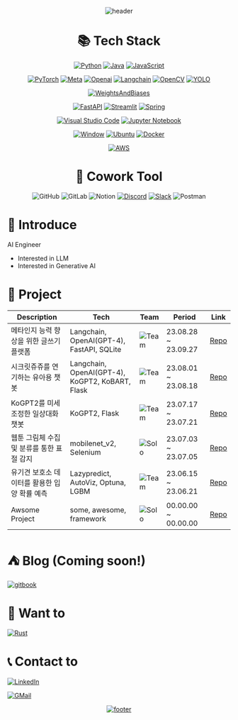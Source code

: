 <!--
**Blessian/Blessian** is a ✨ _special_ ✨ repository because its `README.md` (this file) appears on your GitHub profile.

Here are some ideas to get you started:

- 🔭 I’m currently working on ...
- 🌱 I’m currently learning ...
- 👯 I’m looking to collaborate on ...
- 🤔 I’m looking for help with ...
- 💬 Ask me about ...
- 📫 How to reach me: ...
- 😄 Pronouns: ...
- ⚡ Fun fact: ...
-->
<div align="center">

![header](https://capsule-render.vercel.app/api?type=waving&color=timeGradient&section=header&text=Blessian's%20Archive&fontAlign=50&&animation=twinkling&reversal=true)



# 📚 Tech Stack

[![Python](https://img.shields.io/badge/python-3776AB?style=for-the-badge&logo=python&logoColor=ffdd54)](https://www.python.org/)
[![Java](https://img.shields.io/badge/java-%23ED8B00.svg?style=for-the-badge&logo=openjdk&logoColor=white)](https://www.java.com/ko/)
[![JavaScript](https://img.shields.io/badge/JavaScript-F7DF1E.svg?style=for-the-badge&logo=JavaScript&logoColor=black)](https://developer.mozilla.org/ko/docs/Web/JavaScript)

[![PyTorch](https://img.shields.io/badge/PyTorch-%23EE4C2C.svg?style=for-the-badge&logo=PyTorch&logoColor=white)](https://pytorch.org/)
[![Meta](https://img.shields.io/badge/meta-0467DF?style=for-the-badge&logo=meta&logoColor=white)](https://ai.meta.com/)
[![Openai](https://img.shields.io/badge/openai-412991?style=for-the-badge&logo=openai&logoColor=white)](https://openai.com/)
[![Langchain](https://img.shields.io/badge/%F0%9F%A6%9C%F0%9F%94%97langchain-fff?style=for-the-badge)](https://www.langchain.com/)
[![OpenCV](https://img.shields.io/badge/opencv-%23white.svg?style=for-the-badge&logo=opencv&logoColor=white)](https://opencv.org/)
[![YOLO](https://img.shields.io/badge/yolo-00FFFF?style=for-the-badge&logo=yolo&logoColor=white)](https://docs.ultralytics.com/)

[![WeightsAndBiases](https://img.shields.io/badge/Weights_&_Biases-FFBE00?style=for-the-badge&logo=WeightsAndBiases&logoColor=white)](https://wandb.ai/site)

[![FastAPI](https://img.shields.io/badge/FastAPI-005571?style=for-the-badge&logo=fastapi)](https://fastapi.tiangolo.com/ko/)
[![Streamlit](https://img.shields.io/badge/streamlit-FF4B4B?style=for-the-badge&logo=streamlit&logoColor=white)](https://streamlit.io/)
[![Spring](https://img.shields.io/badge/spring-%236DB33F.svg?style=for-the-badge&logo=spring&logoColor=white)](https://spring.io/)

[![Visual Studio Code](https://img.shields.io/badge/Visual%20Studio%20Code-0078d7.svg?style=for-the-badge&logo=visual-studio-code&logoColor=white)](https://code.visualstudio.com/)
[![Jupyter Notebook](https://img.shields.io/badge/jupyter-%23FA0F00.svg?style=for-the-badge&logo=jupyter&logoColor=white)](https://jupyter.org/)

[![Window](https://img.shields.io/badge/windows-0078D4.svg?style=for-the-badge&logo=windows&logoColor=#0078D4)](https://www.microsoft.com/ko-kr/windows)
[![Ubuntu](https://img.shields.io/badge/ubuntu-E95420.svg?style=for-the-badge&logo=ubuntu&logoColor=white)](https://ubuntu.com/download)
[![Docker](https://img.shields.io/badge/Docker-2496ED.svg?style=for-the-badge&logo=Docker&logoColor=white)](https://www.docker.com/)

[![AWS](https://img.shields.io/badge/Amazon_AWS-FF9900?style=for-the-badge&logo=amazonaws&logoColor=white)](https://aws.amazon.com/ko/)



# 👥 Cowork Tool
![GitHub](https://img.shields.io/badge/github-%23121011.svg?style=for-the-badge&logo=github&logoColor=white)
![GitLab](https://img.shields.io/badge/gitlab-%23181717.svg?style=for-the-badge&logo=gitlab&logoColor=white)
![Notion](https://img.shields.io/badge/Notion-%23000000.svg?style=for-the-badge&logo=notion&logoColor=white)
[![Discord](https://img.shields.io/badge/Discord-%235865F2.svg?style=for-the-badge&logo=discord&logoColor=white)]()
[![Slack](https://img.shields.io/badge/Slack-4A154B.svg?style=for-the-badge&logo=slack&logoColor=white)]()
![Postman](https://img.shields.io/badge/Postman-FF6C37?style=for-the-badge&logo=postman&logoColor=white)

</div>



# 📢 Introduce
AI Engineer
- Interested in LLM
- Interested in Generative AI



# 📁 Project
| Description | Tech | Team | Period | Link |
| ------ | ------ | ------ | ------ | ------ |
| 메타인지 능력 향상을 위한 글쓰기 플랫폼 | Langchain, OpenAI(GPT-4), FastAPI, SQLite | ![Team](https://img.shields.io/badge/Team-red) | 23.08.28 ~ 23.09.27 | [Repo](https://github.com/SEP-proj) |
| 시크릿쥬쥬를 연기하는 유아용 챗봇 | Langchain, OpenAI(GPT-4), KoGPT2, KoBART, Flask | ![Team](https://img.shields.io/badge/Team-red) | 23.08.01 ~ 23.08.18 | [Repo](https://github.com/Blessian/JUJUbot) |
| KoGPT2를 미세조정한 일상대화 챗봇 | KoGPT2, Flask | ![Team](https://img.shields.io/badge/Team-red) | 23.07.17 ~ 23.07.21 | [Repo](https://github.com/Blessian/chatbot_whatsup) |
| 웹툰 그림체 수집 및 분류를 통한 표절 감지 | mobilenet_v2, Selenium | ![Solo](https://img.shields.io/badge/Solo-blue) | 23.07.03 ~ 23.07.05 | [Repo](https://github.com/Blessian/find_plagiarism_webtoon) |
| 유기견 보호소 데이터를 활용한 입양 확률 예측 | Lazypredict, AutoViz, Optuna, LGBM | ![Team](https://img.shields.io/badge/Team-red) | 23.06.15 ~ 23.06.21 | [Repo](https://github.com/Blessian/predict_dog_adoption) |
| Awsome Project | some, awesome, framework | ![Solo](https://img.shields.io/badge/Solo-blue) | 00.00.00 ~ 00.00.00 | [Repo]() |



# ⛺ Blog (Coming soon!)
[![gitbook](https://img.shields.io/badge/gitbook-%233884FF.svg?&style=for-the-badge&logo=gitbook&logoColor=white)](https://blessians-archive.gitbook.io/blessians-log/)



# 🚀 Want to
[![Rust](https://img.shields.io/badge/rust-%23000000.svg?style=for-the-badge&logo=rust&logoColor=white)](https://www.rust-lang.org/)



# 📞 Contact to
[![LinkedIn](https://img.shields.io/badge/linkedin-%230077B5.svg?style=for-the-badge&logo=linkedin&logoColor=white)](https://www.linkedin.com/in/blessian/)

[![GMail](https://img.shields.io/badge/blessian.dev@gmail.com-D14836?style=for-the-badge&logo=gmail&logoColor=white&link=mailto:blessian.dev@gmail.com)](mailto:blessian.dev@gmail.com)



<div align="center">

[![footer](https://capsule-render.vercel.app/api?type=waving&color=timeGradient&section=footer&fontAlign=50&&animation=twinkling&reversal=true)]()

</div>
